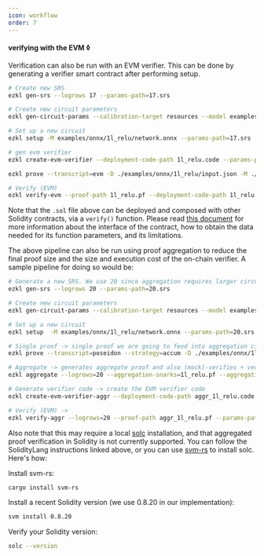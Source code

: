 ```yaml
---
icon: workflow
order: 7
---
```

#### verifying with the EVM ◊

Verification can also be run with an EVM verifier. This can be done by generating a verifier smart contract after performing setup.

```bash
# Create new SRS
ezkl gen-srs --logrows 17 --params-path=17.srs
```

```bash
# Create new circuit parameters
ezkl gen-circuit-params --calibration-target resources --model examples/onnx/1l_relu/network.onnx --circuit-params-path circuit.json
```

```bash
# Set up a new circuit
ezkl setup -M examples/onnx/1l_relu/network.onnx --params-path=17.srs --vk-path=vk.key --pk-path=pk.key --circuit-params-path=circuit.json
```

```bash
# gen evm verifier
ezkl create-evm-verifier --deployment-code-path 1l_relu.code --params-path=17.srs --vk-path vk.key --sol-code-path 1l_relu.sol --circuit-params-path=circuit.json
```

```bash
ezkl prove --transcript=evm -D ./examples/onnx/1l_relu/input.json -M ./examples/onnx/1l_relu/network.onnx --proof-path 1l_relu.pf --pk-path pk.key --params-path=17.srs --circuit-params-path=circuit.json 
```

```bash
# Verify (EVM)
ezkl verify-evm --proof-path 1l_relu.pf --deployment-code-path 1l_relu.code
```

Note that the `.sol` file above can be deployed and composed with other Solidity contracts, via a `verify()` function. Please read [this document](https://hackmd.io/QOHOPeryRsOraO7FUnG-tg) for more information about the interface of the contract, how to obtain the data needed for its function parameters, and its limitations.

The above pipeline can also be run using proof aggregation to reduce the final proof size and the size and execution cost of the on-chain verifier. A sample pipeline for doing so would be:

```bash
# Generate a new SRS. We use 20 since aggregation requires larger circuits (more commonly 23+).
ezkl gen-srs --logrows 20 --params-path=20.srs
```

```bash
# Create new circuit parameters
ezkl gen-circuit-params --calibration-target resources --model examples/onnx/1l_relu/network.onnx --circuit-params-path circuit.json
```

```bash
# Set up a new circuit
ezkl setup  -M examples/onnx/1l_relu/network.onnx --params-path=20.srs --vk-path=vk.key --pk-path=pk.key --circuit-params-path=circuit.json
```

```bash
# Single proof -> single proof we are going to feed into aggregation circuit. (Mock)-verifies + verifies natively as sanity check
ezkl prove --transcript=poseidon --strategy=accum -D ./examples/onnx/1l_relu/input.json -M ./examples/onnx/1l_relu/network.onnx --proof-path 1l_relu.pf --params-path=20.srs  --pk-path=pk.key --circuit-params-path=circuit.json
```

```bash
# Aggregate -> generates aggregate proof and also (mock)-verifies + verifies natively as sanity check
ezkl aggregate --logrows=20 --aggregation-snarks=1l_relu.pf --aggregation-vk-paths vk.key --vk-path aggr_1l_relu.vk --proof-path aggr_1l_relu.pf --params-path=20.srs --circuit-params-paths=circuit.json
```

```bash
# Generate verifier code -> create the EVM verifier code
ezkl create-evm-verifier-aggr --deployment-code-path aggr_1l_relu.code --params-path=20.srs --vk-path aggr_1l_relu.vk
```

```bash
# Verify (EVM) ->
ezkl verify-aggr --logrows=20 --proof-path aggr_1l_relu.pf --params-path=20.srs --vk-path aggr_1l_relu.vk
```

Also note that this may require a local [solc](https://docs.soliditylang.org/en/v0.8.17/installing-solidity.html) installation, and that aggregated proof verification in Solidity is not currently supported. You can follow the SolidityLang instructions linked above, or you can use [svm-rs](https://github.com/alloy-rs/svm-rs) to install solc. Here's how:

Install svm-rs:
```bash
cargo install svm-rs
```

Install a recent Solidity version (we use 0.8.20 in our implementation):
```bash
svm install 0.8.20
```

Verify your Solidity version:
```bash
solc --version
```

